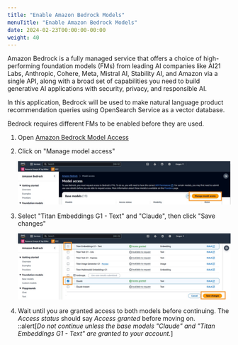 ```yaml
---
title: "Enable Amazon Bedrock Models"
menuTitle: "Enable Amazon Bedrock Models"
date: 2024-02-23T00:00:00-00:00
weight: 40
---
```

Amazon Bedrock is a fully managed service that offers a choice of high-performing foundation models (FMs) from leading AI companies like AI21 Labs, Anthropic, Cohere, Meta, Mistral AI, Stability AI, and Amazon via a single API, along with a broad set of capabilities you need to build generative AI applications with security, privacy, and responsible AI.

In this application, Bedrock will be used to make natural language product recommendation queries using OpenSearch Service as a vector database.

Bedrock requires different FMs to be enabled before they are used.

 1. Open [Amazon Bedrock Model Access](https://us-west-2.console.aws.amazon.com/bedrock/home?region=us-west-2#/modelaccess)
 1. Click on "Manage model access"

    ![Manage model access](/static/images/ddb-os-zetl10.jpg)
 1. Select "Titan Embeddings G1 - Text" and "Claude", then click "Save changes"

    ![Manage model access](/static/images/ddb-os-zetl11.jpg)
1. Wait until you are granted access to both models before continuing. The *Access status* should say *Access granted* before moving on.  
::alert[_Do not continue unless the base models "Claude" and "Titan Embeddings G1 - Text" are granted to your account._]
